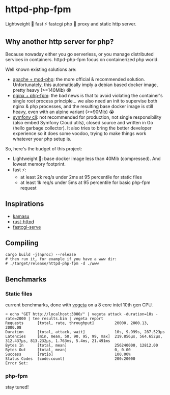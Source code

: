 # httpd-php-fpm

Lightweight 🍃 fast ⚡ fastcgi php 🐘 proxy and static http server.

## Why another http server for php?

Because nowaday either you go serverless, or you manage distributed services 
in containers. httpd-php-fpm focus on containerized php world.

Well known existing solutions are:
  - [apache + mod-php](https://hub.docker.com/layers/php/library/php/7.4-apache/images/sha256-48dde1707d7dca2b701aa230344c58cb8ec5b0ce8e9dbceced65bec5ccd7d1d0?context=explore): the more official & recommended solution. Unfortunately, 
    this automatically imply a debian based docker image, pretty heavy (>=140Mib) 😭
  - [nginx + php-fpm](https://hub.docker.com/layers/webdevops/php-nginx/alpine/images/sha256-6cada7ab54b149645ea149dde876c70b60a44869c14a360fda328fabb357e2ed?context=explore): the bad news is that to avoid violating the container's single
    root process principle... we also need an init to supervise both nginx & 
    php processes, and the resulting base docker image is still heavy, even with an 
    alpine variant (>=90Mib) 😭
  - [symfony cli](https://github.com/symfony/cli/releases): not recommended 
    for production, not single responsibility (also embed Symfony Cloud utils), 
    closed source and written in Go (hello garbage collector). It also tries to 
    bring the better developer experience so it does some voodoo, trying to make 
    things work whatever your php setup is.

So, here's the budget of this project:
- Lightweight 🍃: base docker image less than 40Mib (compressed). And lowest memory footprint.
- fast ⚡:
  - at least 2k req/s under 2ms at 95 percentile for static files
  - at least 1k req/s under 5ms at 95 percentile for basic php-fpm request

## Inspirations

- [kamasu](https://github.com/hhatto/kamasu)
- [rust-httpd](https://github.com/PritiKumr/rust-httpd/blob/master/src/main.rs)
- [fastcgi-serve](https://github.com/beberlei/fastcgi-serve)

## Compiling

```fish
cargo build -j(nproc) --release
# then run it, for example if you have a www dir:
# ./target/release/httpd-php-fpm -d ./www
```

## Benchmarks

### Static files

current benchmarks, done with [vegeta](https://github.com/tsenart/vegeta) on a 
8 core intel 10th gen CPU.

```shell
➜ echo "GET http://localhost:3000/" | vegeta attack -duration=10s -rate=2000 | tee results.bin | vegeta report
Requests      [total, rate, throughput]         20000, 2000.13, 2000.08
Duration      [total, attack, wait]             10s, 9.999s, 287.523µs
Latencies     [min, mean, 50, 90, 95, 99, max]  219.856µs, 564.652µs, 312.437µs, 813.232µs, 1.763ms, 5.4ms, 21.491ms
Bytes In      [total, mean]                     256240000, 12812.00
Bytes Out     [total, mean]                     0, 0.00
Success       [ratio]                           100.00%
Status Codes  [code:count]                      200:20000  
Error Set:
```

### php-fpm

stay tuned!
